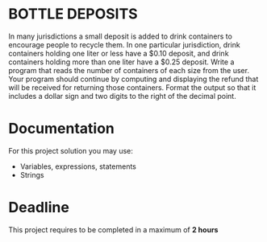 # BOTTLE DEPOSITS

In many jurisdictions a small deposit is added to drink containers to encourage people to recycle them. In one particular jurisdiction, drink containers holding one liter or less have a $0.10 deposit, and drink containers holding more than one liter have a
$0.25 deposit.
Write a program that reads the number of containers of each size from the user.
Your program should continue by computing and displaying the refund that will be received for returning those containers. Format the output so that it includes a dollar sign and two digits to the right of the decimal point.

# Documentation

For this project solution you may use:

- Variables, expressions, statements
- Strings

# Deadline

This project requires to be completed in a maximum of **2 hours**
